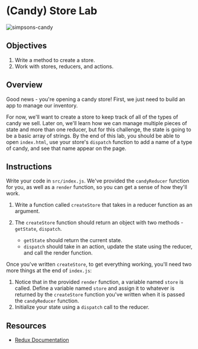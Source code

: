 # (Candy) Store Lab

![simpsons-candy](https://media.giphy.com/media/xT5LMwcxObBBA31D8c/giphy.gif)
 
## Objectives

1. Write a method to create a store.
2. Work with stores, reducers, and actions.

## Overview

Good news - you're opening a candy store! First, we just need to build an app to
manage our inventory.

For now, we'll want to create a store to keep track of all of the types of candy
we sell. Later on, we'll learn how we can manage multiple pieces of state and more than one reducer, but for this challenge, the state is going to
be a basic array of strings. By the end of this lab, you should be able to open `index.html`, use your store's `dispatch` function to add a
name of a type of candy, and see that name appear on the page.

## Instructions

Write your code in `src/index.js`. We've provided the `candyReducer` function for you, as
well as a `render` function, so you can get a sense of how they'll work.

1. Write a function called `createStore` that takes in a
   reducer function as an argument.
2. The `createStore` function should return an object with two methods -
   `getState`, `dispatch`.

    * `getState` should return the current state.
    * `dispatch` should take in an action, update the state using the reducer, and call the render function.

Once you've written `createStore`, to get everything working, you'll need two more things at the end of `index.js`:

1. Notice that in the provided `render` function, a variable named `store` is
   called. Define a variable named `store` and assign it to whatever is returned
   by the `createStore` function you've written when it is passed
   the `candyReducer` function.
2. Initialize your state using a `dispatch` call to the reducer.

## Resources

* [Redux Documentation](http://redux.js.org/docs/basics/Store.html)
